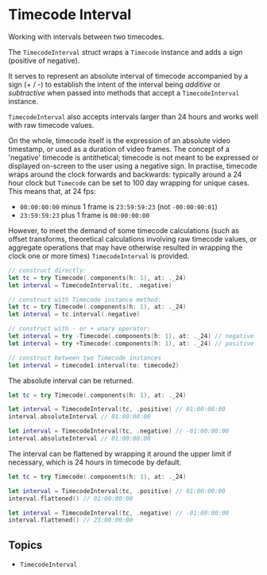 # Timecode Interval

Working with intervals between two timecodes.

The ``TimecodeInterval`` struct wraps a ``Timecode`` instance and adds a sign (positive of negative).

It serves to represent an absolute interval of timecode accompanied by a sign (+ / -) to establish the intent of the interval being *additive* or *subtractive* when passed into methods that accept a ``TimecodeInterval`` instance.

``TimecodeInterval`` also accepts intervals larger than 24 hours and works well with raw timecode values.

On the whole, timecode itself is the expression of an absolute video timestamp, or used as a duration of video frames. The concept of a 'negative' timecode is antithetical; timecode is not meant to be expressed or displayed on-screen to the user using a negative sign. In practise, timecode wraps around the clock forwards and backwards: typically around a 24 hour clock but ``Timecode`` can be set to 100 day wrapping for unique cases. This means that, at 24 fps:

- `00:00:00:00` minus 1 frame is `23:59:59:23` (not `-00:00:00:01`)
- `23:59:59:23` plus 1 frame is `00:00:00:00`

However, to meet the demand of some timecode calculations (such as offset transforms, theoretical calculations involving raw timecode values, or aggregate operations that may have otherwise resulted in wrapping the clock one or more times) ``TimecodeInterval`` is provided.

```swift
// construct directly:
let tc = try Timecode(.components(h: 1), at: ._24)
let interval = TimecodeInterval(tc, .negative)

// construct with Timecode instance method:
let tc = try Timecode(.components(h: 1), at: ._24)
let interval = tc.interval(.negative)

// construct with - or + unary operator:
let interval = try -Timecode(.components(h: 1), at: ._24) // negative
let interval = try +Timecode(.components(h: 1), at: ._24) // positive

// construct between two Timecode instances
let interval = timecode1.interval(to: timecode2)
```

The absolute interval can be returned.

```swift
let tc = try Timecode(.components(h: 1), at: ._24)

let interval = TimecodeInterval(tc, .positive) // 01:00:00:00
interval.absoluteInterval // 01:00:00:00

let interval = TimecodeInterval(tc, .negative) // -01:00:00:00
interval.absoluteInterval // 01:00:00:00
```

The interval can be flattened by wrapping it around the upper limit if necessary, which is 24 hours in timecode by default.

```swift
let tc = try Timecode(.components(h: 1), at: ._24)

let interval = TimecodeInterval(tc, .positive) // 01:00:00:00
interval.flattened() // 01:00:00:00

let interval = TimecodeInterval(tc, .negative) // -01:00:00:00
interval.flattened() // 23:00:00:00
```

## Topics

- ``TimecodeInterval``
